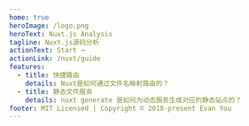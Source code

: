 ```yaml
---
home: true
heroImage: /logo.png
heroText: Nuxt.js Analysis
tagline: Nuxt.js源码分析
actionText: Start →
actionLink: /nuxt/guide
features:
  - title: 快捷路由
    details: Nuxt是如何通过文件名映射路由的？
  - title: 静态文件服务
    details: nuxt generate 是如何为动态服务生成对应的静态站点的？
footer: MIT Licensed | Copyright © 2018-present Evan You
---
```

